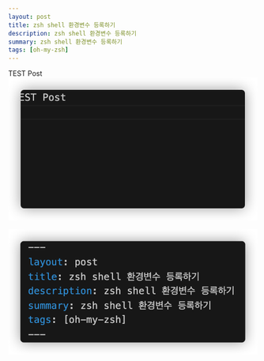 ```yaml
---
layout: post
title: zsh shell 환경변수 등록하기
description: zsh shell 환경변수 등록하기
summary: zsh shell 환경변수 등록하기
tags: [oh-my-zsh]
---
```


TEST Post
![Test](test.png)

![Test2](/img/2021-10-14-22-51-28.png)